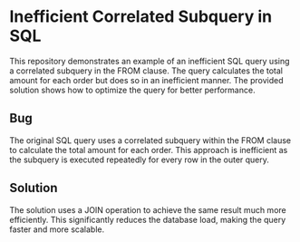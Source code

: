 # Inefficient Correlated Subquery in SQL

This repository demonstrates an example of an inefficient SQL query using a correlated subquery in the FROM clause. The query calculates the total amount for each order but does so in an inefficient manner. The provided solution shows how to optimize the query for better performance.

## Bug
The original SQL query uses a correlated subquery within the FROM clause to calculate the total amount for each order. This approach is inefficient as the subquery is executed repeatedly for every row in the outer query.

## Solution
The solution uses a JOIN operation to achieve the same result much more efficiently. This significantly reduces the database load, making the query faster and more scalable.